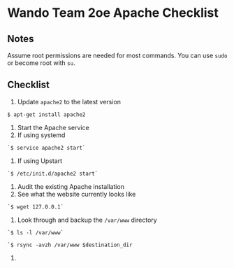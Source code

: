 # Wando Team 2oe Apache Checklist

## Notes
Assume root permissions are needed for most commands. You can use `sudo` or become root with `su`.

## Checklist
1. Update `apache2` to the latest version
  
  `$ apt-get install apache2`
1. Start the Apache service
  1. If using systemd
  
    `$ service apache2 start`
  1. If using Upstart
  
    `$ /etc/init.d/apache2 start`
1. Audit the existing Apache installation
  1. See what the website currently looks like
  
    `$ wget 127.0.0.1`
  1. Look through and backup the `/var/www` directory
  
    `$ ls -l /var/www`
    
    `$ rsync -avzh /var/www $destination_dir
  1.
